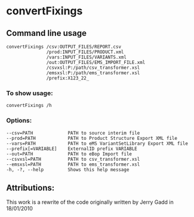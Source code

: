 # convertFixings

## Command line usage

    convertFixings /csv:OUTPUT_FILES/REPORT.csv
                   /prod:INPUT_FILES/PRODUCT.xml
                   /vars:INPUT_FILES/VARIANTS.xml
                   /out:OUTPUT_FILES/EMS_IMPORT_FILE.xml
                   /csvxsl:P:/path/csv_transformer.xsl
                   /emsxsl:P:/path/ems_transformer.xsl
                   /prefix:X123_22_

### To show usage:

    convertFixings /h

### Options:

    --csv=PATH             PATH to source interim file
    --prod=PATH            PATH to Product Structure Export XML file
    --vars=PATH            PATH to eMS VariantSetLibrary Export XML file
    --prefix[=VARIABLE]    ExternalID prefix VARIABLE
    --out=PATH             PATH to eBop Import file
    --csvxsl=PATH          PATH to csv_transformer.xsl
    --emsxsl=PATH          PATH to ems_transformer.xsl
    -h, -?, --help         Shows this help message

## Attributions:
This work is a rewrite of the code originally written by Jerry Gadd in 18/01/2010
